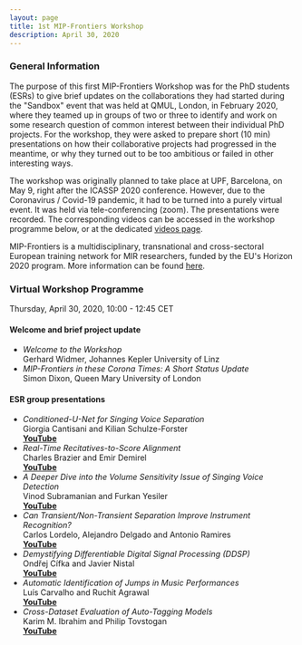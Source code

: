 ```yaml
---
layout: page
title: 1st MIP-Frontiers Workshop
description: April 30, 2020
---
```


### General Information

The purpose of this first MIP-Frontiers Workshop was for the PhD students (ESRs) to give brief updates on the collaborations they had started during the "Sandbox" event that was held at QMUL, London, in February 2020, where they teamed up in groups of two or three to identify and work on some research question of common interest between their individual PhD projects. For the workshop, they were asked to prepare short (10 min) presentations on how their collaborative projects had progressed in the meantime, or why they turned out to be too ambitious or failed in other interesting ways.

The workshop was originally planned to take place at UPF, Barcelona, on May 9, right after the ICASSP 2020 conference. However, due to the Coronavirus / Covid-19 pandemic, it had to be turned into a purely virtual event. It was held via tele-conferencing (zoom). The presentations were recorded. The corresponding videos can be accessed in the workshop programme below, or at the dedicated [videos page](videos).

MIP-Frontiers is a multidisciplinary, transnational and cross-sectoral European training network for MIR researchers, funded by the EU's Horizon 2020 program. More information can be found [here](/about). 

### Virtual Workshop Programme

Thursday, April 30, 2020, 10:00 - 12:45 CET

#### Welcome and brief project update

- _Welcome to the Workshop_ <br> Gerhard Widmer, Johannes Kepler University of Linz
- _MIP-Frontiers in these Corona Times: A Short Status Update_ <br> Simon Dixon, Queen Mary University of London

#### ESR group presentations

- _Conditioned-U-Net for Singing Voice Separation_ <br> Giorgia Cantisani and Kilian Schulze-Forster <br> [**YouTube**](https://youtu.be/JxCD2W1YaqU)
- _Real-Time Recitatives-to-Score Alignment_ <br> Charles Brazier and Emir Demirel <br> [**YouTube**](https://youtu.be/cMDlDhGKC80)
- _A Deeper Dive into the Volume Sensitivity Issue of Singing Voice Detection_ <br> Vinod Subramanian and Furkan Yesiler <br> [**YouTube**](https://youtu.be/vSECVENxSkM)
- _Can Transient/Non-Transient Separation Improve Instrument Recognition?_ <br> Carlos Lordelo, Alejandro Delgado and Antonio Ramires <br> [**YouTube**](https://youtu.be/LmIJwp-VvSE)
- _Demystifying Differentiable Digital Signal Processing (DDSP)_ <br> Ondřej Cífka and Javier Nistal <br> [**YouTube**](https://youtu.be/cYkSWgMHCPk)
- _Automatic Identification of Jumps in Music Performances_ <br> Luís Carvalho and Ruchit Agrawal <br> [**YouTube**](https://youtu.be/HmU56Gj_jaQ)
- _Cross-Dataset Evaluation of Auto-Tagging Models_ <br> Karim M. Ibrahim and Philip Tovstogan <br> [**YouTube**](https://youtu.be/lF0Bt8yZmq8)
